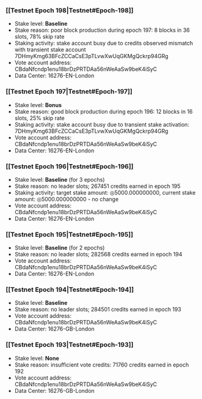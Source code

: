 ### [[Testnet Epoch 198|Testnet#Epoch-198]]
* Stake level: **Baseline**
* Stake reason: poor block production during epoch 197: 8 blocks in 36 slots, 78% skip rate
* Staking activity: stake account busy due to credits observed mismatch with transient stake account 7DHmyKmg63BFcZCCaCsE3pTLvwXwUqGKMgQckrp94GRg
* Vote account address: CBdaNfcndp1enu18brDzPRTDAa56nWeAaSw9beK4iSyC
* Data Center: 16276-EN-London
### [[Testnet Epoch 197|Testnet#Epoch-197]]
* Stake level: **Bonus**
* Stake reason: good block production during epoch 196: 12 blocks in 16 slots, 25% skip rate
* Staking activity: stake account busy due to transient stake activation: 7DHmyKmg63BFcZCCaCsE3pTLvwXwUqGKMgQckrp94GRg
* Vote account address: CBdaNfcndp1enu18brDzPRTDAa56nWeAaSw9beK4iSyC
* Data Center: 16276-EN-London
### [[Testnet Epoch 196|Testnet#Epoch-196]]
* Stake level: **Baseline** (for 3 epochs)
* Stake reason: no leader slots; 267451 credits earned in epoch 195
* Staking activity: target stake amount: ◎5000.000000000, current stake amount: ◎5000.000000000 - no change
* Vote account address: CBdaNfcndp1enu18brDzPRTDAa56nWeAaSw9beK4iSyC
* Data Center: 16276-EN-London
### [[Testnet Epoch 195|Testnet#Epoch-195]]
* Stake level: **Baseline** (for 2 epochs)
* Stake reason: no leader slots; 282568 credits earned in epoch 194
* Vote account address: CBdaNfcndp1enu18brDzPRTDAa56nWeAaSw9beK4iSyC
* Data Center: 16276-EN-London
### [[Testnet Epoch 194|Testnet#Epoch-194]]
* Stake level: **Baseline**
* Stake reason: no leader slots; 284501 credits earned in epoch 193
* Vote account address: CBdaNfcndp1enu18brDzPRTDAa56nWeAaSw9beK4iSyC
* Data Center: 16276-GB-London
### [[Testnet Epoch 193|Testnet#Epoch-193]]
* Stake level: **None**
* Stake reason: insufficient vote credits: 71760 credits earned in epoch 192
* Vote account address: CBdaNfcndp1enu18brDzPRTDAa56nWeAaSw9beK4iSyC
* Data Center: 16276-GB-London